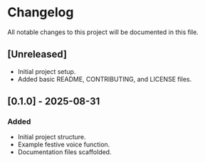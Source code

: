 # Changelog

All notable changes to this project will be documented in this file.

## [Unreleased]
- Initial project setup.
- Added basic README, CONTRIBUTING, and LICENSE files.

## [0.1.0] - 2025-08-31
### Added
- Initial project structure.
- Example festive voice function.
- Documentation files scaffolded.